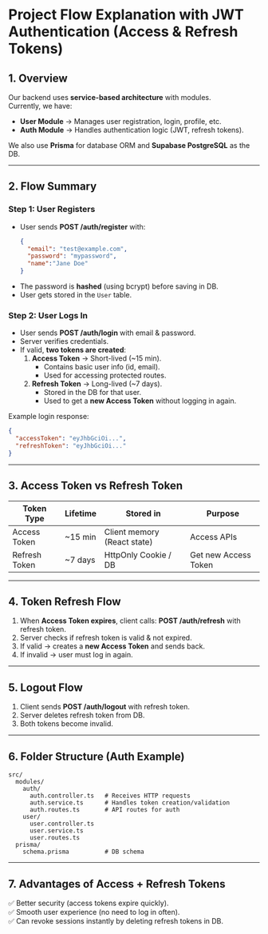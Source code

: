 # Project Flow Explanation with JWT Authentication (Access & Refresh Tokens)

## 1. Overview
Our backend uses **service-based architecture** with modules.  
Currently, we have:
- **User Module** → Manages user registration, login, profile, etc.
- **Auth Module** → Handles authentication logic (JWT, refresh tokens).

We also use **Prisma** for database ORM and **Supabase PostgreSQL** as the DB.

---

## 2. Flow Summary
### **Step 1: User Registers**
- User sends **POST /auth/register** with:
  ```json
  {
    "email": "test@example.com",
    "password": "mypassword",
    "name":"Jane Doe"
  }
  ```
- The password is **hashed** (using bcrypt) before saving in DB.
- User gets stored in the `User` table.

### **Step 2: User Logs In**
- User sends **POST /auth/login** with email & password.
- Server verifies credentials.
- If valid, **two tokens are created**:
  1. **Access Token** → Short-lived (~15 min).  
     - Contains basic user info (id, email).
     - Used for accessing protected routes.
  2. **Refresh Token** → Long-lived (~7 days).  
     - Stored in the DB for that user.
     - Used to get a **new Access Token** without logging in again.

Example login response:
```json
{
  "accessToken": "eyJhbGciOi...",
  "refreshToken": "eyJhbGciOi..."
}
```

---

## 3. Access Token vs Refresh Token

| Token Type    | Lifetime | Stored in     | Purpose |
|--------------|----------|--------------|---------|
| Access Token | ~15 min  | Client memory (React state) | Access APIs |
| Refresh Token| ~7 days  | HttpOnly Cookie / DB | Get new Access Token |

---

## 4. Token Refresh Flow

1. When **Access Token expires**, client calls:
   **POST /auth/refresh** with refresh token.
2. Server checks if refresh token is valid & not expired.
3. If valid → creates a **new Access Token** and sends back.
4. If invalid → user must log in again.

---

## 5. Logout Flow

1. Client sends **POST /auth/logout** with refresh token.
2. Server deletes refresh token from DB.
3. Both tokens become invalid.

---

## 6. Folder Structure (Auth Example)
```
src/
  modules/
    auth/
      auth.controller.ts   # Receives HTTP requests
      auth.service.ts      # Handles token creation/validation
      auth.routes.ts       # API routes for auth
    user/
      user.controller.ts
      user.service.ts
      user.routes.ts
  prisma/
    schema.prisma          # DB schema
```

---

## 7. Advantages of Access + Refresh Tokens
✅ Better security (access tokens expire quickly).  
✅ Smooth user experience (no need to log in often).  
✅ Can revoke sessions instantly by deleting refresh tokens in DB.

